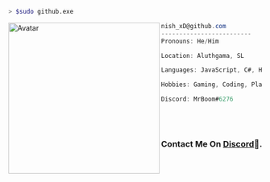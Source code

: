 ```bash
> $sudo github.exe
```

<img align="left" src="https://avatars.githubusercontent.com/N1sh-xD" alt="Avatar" width="300" /> 

```csharp
nish_xD@github.com
-------------------------
Pronouns: He/Him

Location: Aluthgama, SL

Languages: JavaScript, C#, HTML, CSS

Hobbies: Gaming, Coding, Playing Guitar

Discord: MrBoom#6276

```

</br>
</br>



### Contact Me On [Discord](https://discordapp.com/users/891356965064806411/)💌.


